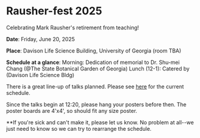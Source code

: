 # Rausher-fest 2025
Celebrating Mark Rausher's retirement from teaching!

**Date**: Friday, June 20, 2025

**Place**: Davison Life Science Building, University of Georgia (room TBA)

**Schedule at a glance**:
Morning: Dedication of memorial to Dr. Shu-mei Chang (@The State Botanical Garden of Georgia)
Lunch (12-1): Catered by  (Davison Life Science Bldg)


There is a great line-up of talks planned. Please see [here](https://docs.google.com/document/d/1spLdFTdgq48Zm6xpuhjHO0J6CTotknghVwTgCdLhoLc/edit) for the current schedule.

Since the talks begin at 12:20, please hang your posters before then. The poster boards are 4'x4', so should fit any size poster.

**If you're sick and can't make it, please let us know. No problem at all--we just need to know so we can try to rearrange the schedule.

